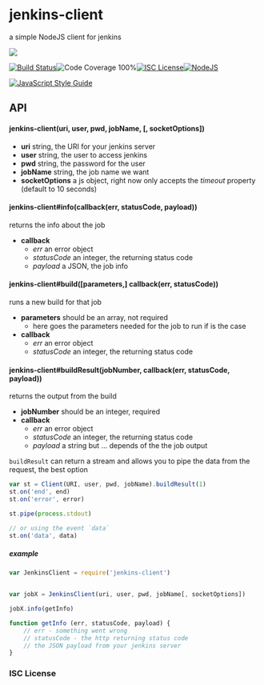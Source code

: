 # jenkins-client

a simple NodeJS client for jenkins

<a href="https://nodei.co/npm/jenkins-client/"><img src="https://nodei.co/npm/jenkins-client.png?downloads=true"></a>

[![Build Status](https://img.shields.io/badge/build-passing-brightgreen.svg?style=flat-square)](https://travis-ci.org/joaquimserafim/jenkins-client)![Code Coverage 100%](https://img.shields.io/badge/code%20coverage-100%25-green.svg?style=flat-square)[![ISC License](https://img.shields.io/badge/license-ISC-blue.svg?style=flat-square)](https://github.com/joaquimserafim/jenkins-client/blob/master/LICENSE)[![NodeJS](https://img.shields.io/badge/node-6.1.x-brightgreen.svg?style=flat-square)](https://github.com/joaquimserafim/jenkins-client/blob/master/package.json#L28)

[![JavaScript Style Guide](https://cdn.rawgit.com/feross/standard/master/badge.svg)](https://github.com/feross/standard)


## API

#### jenkins-client(uri, user, pwd, jobName, [, socketOptions])

* **uri** string, the URI for your jenkins server
* **user** string, the user to access jenkins
* **pwd** string, the password for the user
* **jobName** string, the job name we want 
* **socketOptions** a js object, right now only accepts the *timeout* property (default to 10 seconds)


#### jenkins-client#info(callback(err, statusCode, payload))
returns the info about the job

* **callback**
    - *err* an error object
    - *statusCode* an integer, the returning status code
    - *payload* a JSON, the job info

#### jenkins-client#build([parameters,] callback(err, statusCode))
runs a new build for that job

* **parameters** should be an array, not required
    - here goes the parameters needed for the job to run if is the case
* **callback**
    - *err* an error object
    - *statusCode* an integer, the returning status code

#### jenkins-client#buildResult(jobNumber, callback(err, statusCode, payload))
returns the output from the build

* **jobNumber** should be an integer, required
* **callback**
    - *err* an error object
    - *statusCode* an integer, the returning status code
    - *payload* a string but ... depends of the the job output 

`buildResult` can return a stream and allows you to pipe the data from the request, the best option

```js
var st = Client(URI, user, pwd, jobName).buildResult(1)
st.on('end', end)
st.on('error', error)

st.pipe(process.stdout)

// or using the event `data`
st.on('data', data)
```


##### example
```js
var JenkinsClient = require('jenkins-client')


var jobX = JenkinsClient(uri, user, pwd, jobName[, socketOptions])

jobX.info(getInfo)

function getInfo (err, statusCode, payload) {
    // err - something went wrong
    // statusCode - the http returning status code
    // the JSON payload from your jenkins server
}
```

### ISC License

